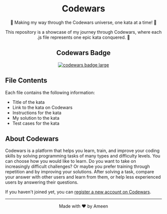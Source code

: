 <h1 align=center>Codewars</h1>

   <p align=center>
    🥋 Making my way through the Codewars universe, one kata at a time! 🥊
  </p>
  <p align=center>
    This repository is a showcase of my journey through Codewars, where each .js file represents one epic kata conquered. 
    <span>&#129351;</span>
  </p>
    
  <h2 align=center>Codewars Badge</h2>
<p align=center>
  <a target="_blank" href="https://www.codewars.com/users/DevAmeenM" >
      <img src="https://www.codewars.com/users/DevAmeenM/badges/large" alt="codewars badge large" />
    </a>
</p>
   <h2>File Contents</h2>

   <p>Each file contains the following information:</p>

   <ul>
      <li>Title of the kata</li>
      <li>Link to the kata on Codewars</li>
      <li>Instructions for the kata</li>
      <li>My solution to the kata</li>
      <li>Test cases for the kata</li>
    </ul>

   <h2>About Codewars</h2>

   <p>Codewars is a platform that helps you learn, train, and improve your coding skills by solving programming tasks of many types and difficulty levels. You can choose how you would like to learn. Do you want to take on increasingly difficult challenges? Or maybe you prefer training through repetition and by improving your solutions. After solving a task, compare your answer with other users and learn from them, or help less experienced users by answering their questions.</p>

   <p>If you haven't joined yet, you can <a href="https://docs.codewars.com/getting-started/registering/">register a new account on Codewars</a>.</p>

 

   <hr>

<p align=center>Made with ❤ by Ameen</p>
